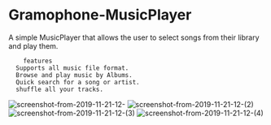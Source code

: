 # Gramophone-MusicPlayer
A simple MusicPlayer that allows the user to select songs from their library and play them.

        features
      Supports all music file format.
      Browse and play music by Albums.
      Quick search for a song or artist.
      shuffle all your tracks.
 
 
![screenshot-from-2019-11-21-12-](https://user-images.githubusercontent.com/44615609/69328929-d0535900-0c58-11ea-8376-31aa340833b0.png)
![screenshot-from-2019-11-21-12-(2)](https://user-images.githubusercontent.com/44615609/69328937-d34e4980-0c58-11ea-9d3d-de7785fb07a2.png)
![screenshot-from-2019-11-21-12-(3)](https://user-images.githubusercontent.com/44615609/69328940-d47f7680-0c58-11ea-9d0e-0327ee73674a.png)
![screenshot-from-2019-11-21-12-(4)](https://user-images.githubusercontent.com/44615609/69328945-d5b0a380-0c58-11ea-8e33-264f7f6e899d.png)
